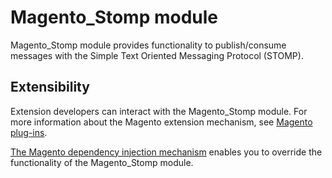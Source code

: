 # Magento_Stomp module

Magento_Stomp module provides functionality to publish/consume messages with the Simple Text Oriented Messaging Protocol (STOMP).

## Extensibility

Extension developers can interact with the Magento_Stomp module. For more information about the Magento extension mechanism, see [Magento plug-ins](https://developer.adobe.com/commerce/php/development/components/plugins/).

[The Magento dependency injection mechanism](https://developer.adobe.com/commerce/php/development/components/dependency-injection/) enables you to override the functionality of the Magento_Stomp module.
